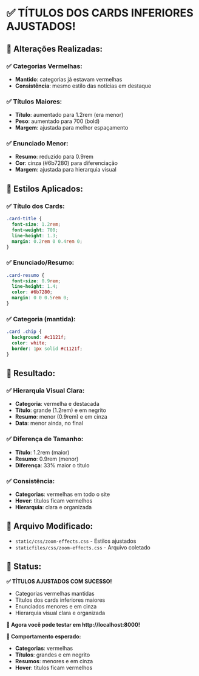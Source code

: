 # ✅ TÍTULOS DOS CARDS INFERIORES AJUSTADOS!

## 🎯 **Alterações Realizadas:**

### **✅ Categorias Vermelhas:**
- **Mantido**: categorias já estavam vermelhas
- **Consistência**: mesmo estilo das notícias em destaque

### **✅ Títulos Maiores:**
- **Título**: aumentado para 1.2rem (era menor)
- **Peso**: aumentado para 700 (bold)
- **Margem**: ajustada para melhor espaçamento

### **✅ Enunciado Menor:**
- **Resumo**: reduzido para 0.9rem
- **Cor**: cinza (#6b7280) para diferenciação
- **Margem**: ajustada para hierarquia visual

## 🎨 **Estilos Aplicados:**

### **✅ Título dos Cards:**
```css
.card-title {
  font-size: 1.2rem;
  font-weight: 700;
  line-height: 1.3;
  margin: 0.2rem 0 0.4rem 0;
}
```

### **✅ Enunciado/Resumo:**
```css
.card-resumo {
  font-size: 0.9rem;
  line-height: 1.4;
  color: #6b7280;
  margin: 0 0 0.5rem 0;
}
```

### **✅ Categoria (mantida):**
```css
.card .chip {
  background: #c1121f;
  color: white;
  border: 1px solid #c1121f;
}
```

## 🚀 **Resultado:**

### **✅ Hierarquia Visual Clara:**
- **Categoria**: vermelha e destacada
- **Título**: grande (1.2rem) e em negrito
- **Resumo**: menor (0.9rem) e em cinza
- **Data**: menor ainda, no final

### **✅ Diferença de Tamanho:**
- **Título**: 1.2rem (maior)
- **Resumo**: 0.9rem (menor)
- **Diferença**: 33% maior o título

### **✅ Consistência:**
- **Categorias**: vermelhas em todo o site
- **Hover**: títulos ficam vermelhos
- **Hierarquia**: clara e organizada

## 🔧 **Arquivo Modificado:**
- `static/css/zoom-effects.css` - Estilos ajustados
- `staticfiles/css/zoom-effects.css` - Arquivo coletado

## 🎉 **Status:**
**✅ TÍTULOS AJUSTADOS COM SUCESSO!**

- Categorias vermelhas mantidas
- Títulos dos cards inferiores maiores
- Enunciados menores e em cinza
- Hierarquia visual clara e organizada

**🚀 Agora você pode testar em http://localhost:8000!**

**📝 Comportamento esperado:**
- **Categorias**: vermelhas
- **Títulos**: grandes e em negrito
- **Resumos**: menores e em cinza
- **Hover**: títulos ficam vermelhos
